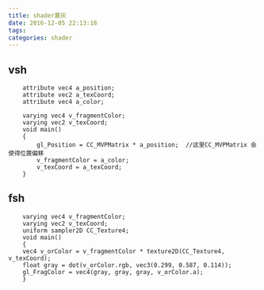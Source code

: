 ```yaml
---
title: shader置灰
date: 2016-12-05 22:13:18
tags:
categories: shader
---
```

## vsh
        attribute vec4 a_position; 
        attribute vec2 a_texCoord;
        attribute vec4 a_color;

        varying vec4 v_fragmentColor;
        varying vec2 v_texCoord;
        void main()
        {
            gl_Position = CC_MVPMatrix * a_position;  //这里CC_MVPMatrix 会使得位置偏移
            v_fragmentColor = a_color;
            v_texCoord = a_texCoord;
        }


## fsh
        varying vec4 v_fragmentColor;
        varying vec2 v_texCoord;
        uniform sampler2D CC_Texture4;
        void main()
        {
        vec4 v_orColor = v_fragmentColor * texture2D(CC_Texture4, v_texCoord);
        float gray = dot(v_orColor.rgb, vec3(0.299, 0.587, 0.114));
        gl_FragColor = vec4(gray, gray, gray, v_orColor.a);
        }
